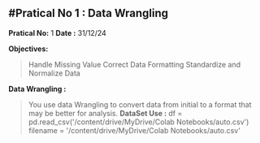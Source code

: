 #Pratical No 1 : Data Wrangling 
--------------------------------

**Pratical No:** 1
**Date :** 31/12/24


**Objectives:**
> Handle Missing Value
> Correct Data Formatting
> Standardize and Normalize Data

**Data Wrangling :**
> You use data Wrangling to convert data from initial to a format that may be better for analysis.
**DataSet Use :**
> df = pd.read_csv('/content/drive/MyDrive/Colab Notebooks/auto.csv')
filename = '/content/drive/MyDrive/Colab Notebooks/auto.csv'
